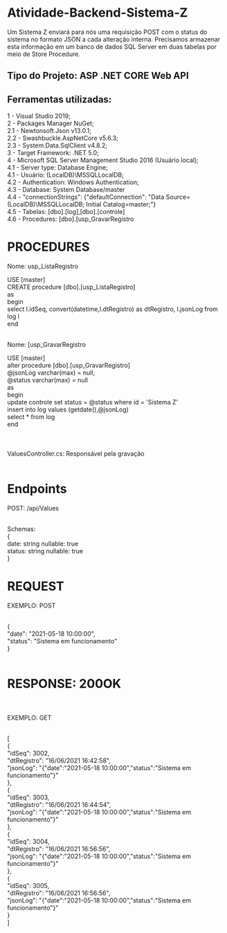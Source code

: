 # Atividade-Backend-Sistema-Z
Um Sistema Z enviará para nós uma requisição POST com o status do sistema no formato JSON a cada alteração interna. Precisamos armazenar esta informação em um banco de dados SQL Server em duas tabelas por meio de Store Procedure.

<h2>Tipo do Projeto: ASP .NET CORE Web API </h2>

<h2>Ferramentas utilizadas:</h2>

1 - Visual Studio 2019;<br>
2 - Packages Manager NuGet;<br>
2.1 - Newtonsoft.Json v13.0.1;<br>
2.2 - Swashbuckle.AspNetCore v5.6.3;<br>
2.3 - System.Data.SqlClient v4.8.2;<br>
3 - Target Framework: .NET 5.0;<br>
4 - Microsoft SQL Server Management Studio 2016 (Usuário local);<br>
4.1 - Server type: Database Engine;<br>
4.1 - Usuário: (LocalDB)\MSSQLLocalDB;<br>
4.2 - Authentication: Windows Authentication;<br>
4.3 - Database: System Database/master <br>
4.4 - "connectionStrings": {"defaultConnection": "Data Source=(LocalDB)\\MSSQLLocalDB; Initial Catalog=master;"} <br>
4.5 - Tabelas: [dbo].[log],[dbo].[controle] <br>
4.6 - Procedures: [dbo].[usp_GravarRegistro <br>

# PROCEDURES<br>

Nome: usp_ListaRegistro<br>

USE [master]<br>
CREATE procedure [dbo].[usp_ListaRegistro]  <br>
as  <br>
begin  <br>
select l.idSeq, convert(datetime,l.dtRegistro) as dtRegistro, l.jsonLog from log  l<br>
end<br>
<br>

Nome: [usp_GravarRegistro <br>

USE [master]<br>
alter procedure [dbo].[usp_GravarRegistro]  <br>
@jsonLog varchar(max) = null,<br>
@status varchar(max) = null<br>
as<br>
begin<br>
	update controle set status = @status where id = 'Sistema Z' <br>
	insert into log values (getdate(),@jsonLog)<br>
	select * from log<br>
end<br>
<br>
<br>
<br>
ValuesController.cs: Responsável pela gravação <br><br>

# Endpoints<br>
POST: /api/Values<br><br>

Schemas:<br>
{<br>
date:	string nullable: true<br>
status:	string nullable: true<br>
}<br>

#  REQUEST <br>

 EXEMPLO: POST<br><br>

{<br>
	"date": "2021-05-18 10:00:00",<br>
	"status": "Sistema  em funcionamento"<br>
}<br><br>

# RESPONSE: 200OK<br><br>

 EXEMPLO: GET<br><br>

[<br>
    {<br>
        "idSeq": 3002,<br>
        "dtRegistro": "16/06/2021 16:42:58",<br>
        "jsonLog": "{\"date\":\"2021-05-18 10:00:00\",\"status\":\"Sistema em funcionamento\"}"<br>
    },<br>
    {<br>
        "idSeq": 3003,<br>
        "dtRegistro": "16/06/2021 16:44:54",<br>
        "jsonLog": "{\"date\":\"2021-05-18 10:00:00\",\"status\":\"Sistema em funcionamento\"}"<br>
    },<br>
    {<br>
        "idSeq": 3004,<br>
        "dtRegistro": "16/06/2021 16:56:56",<br>
        "jsonLog": "{\"date\":\"2021-05-18 10:00:00\",\"status\":\"Sistema em funcionamento\"}"<br>
    },<br>
    {<br>
        "idSeq": 3005,<br>
        "dtRegistro": "16/06/2021 16:56:56",<br>
        "jsonLog": "{\"date\":\"2021-05-18 10:00:00\",\"status\":\"Sistema em funcionamento\"}"<br>
    }<br>
]<br>







